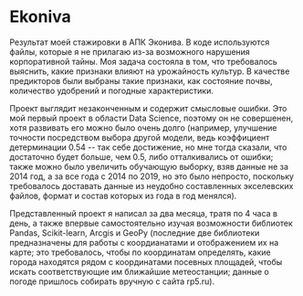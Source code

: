 # Ekoniva
Результат моей стажировки в АПК Эконива. В коде используются файлы, которые я не прилагаю из-за возможного нарушения корпоративной тайны. Моя задача состояла в том, что требовалось выяснить, какие признаки влияют на урожайность культур. В качестве предикторов были выбраны такие признаки, как состояние почвы, количество удобрений и погодные характеристики. 

Проект выглядит незаконченным и содержит смысловые ошибки. Это мой первый проект в области Data Science, поэтому он не совершенен, хотя развивать его можно было очень долго (например, улучшение точности посредством выбора другой модели, ведь коэффициент детерминации 0.54 -- так себе достижение, но мне тогда сказали, что достаточно будет больше, чем 0.5, либо отталкивались от ошибки; также можно было увеличить обучающую выборку, взяв данные не за 2014 год, а за все года с 2014 по 2019, но это было непросто, поскольку требовалось доставать данные из неудобно составленных экселевских файлов, формат и состав которых из года в год менялся). 

Представленный проект я написал за два месяца, тратя по 4 часа в день, а также впервые самостоятельно изучая возможности библиотек Pandas, Scikit-learn, Arcgis и GeoPy (последние две библиотеки предназначены для работы с коордианатами и отображением их на карте; это требовалось, чтобы по координатам определять, какие города находятся рядом с координатами посевных площадей, чтобы искать соответствующие им ближайшие метеостанции; данные о погоде пришлось собирать вручную с сайта rp5.ru).
